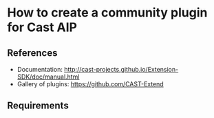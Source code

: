# How to create a community plugin for Cast AIP

## References

- Documentation: http://cast-projects.github.io/Extension-SDK/doc/manual.html
- Gallery of plugins: https://github.com/CAST-Extend

## Requirements

